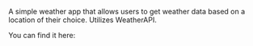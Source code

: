 A simple weather app that allows users to get weather data based on a location of their choice. Utilizes WeatherAPI.

You can find it here: